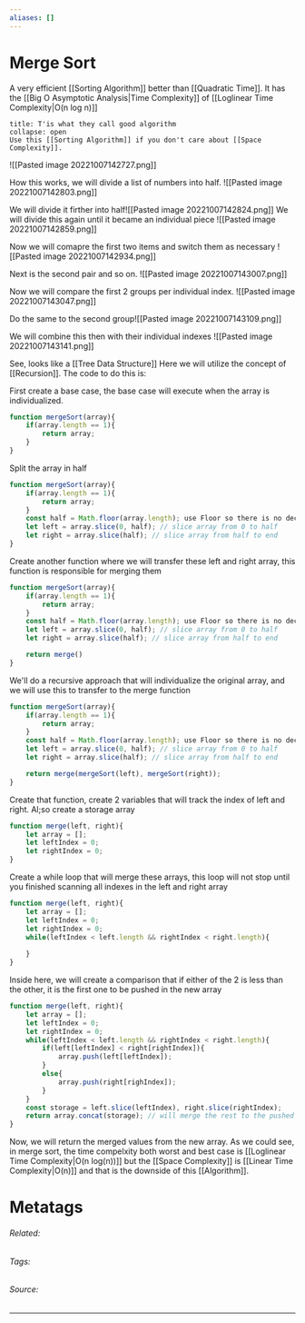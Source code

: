 ```yaml
---
aliases: []
---
```

# Merge Sort
A very efficient [[Sorting Algorithm]] better than [[Quadratic Time]]. It has the [[Big O Asymptotic Analysis|Time Complexity]] of [[Loglinear Time Complexity|O(n log n)]]

```ad-Attention
title: T'is what they call good algorithm
collapse: open
Use this [[Sorting Algorithm]] if you don't care about [[Space Complexity]]. 

```


![[Pasted image 20221007142727.png]]

How this works, we will divide a list of numbers into half. 
![[Pasted image 20221007142803.png]]

We will divide it firther into half![[Pasted image 20221007142824.png]]
We will divide this again until it became an individual piece
![[Pasted image 20221007142859.png]]

Now we will comapre the first two items and switch them as necessary
![[Pasted image 20221007142934.png]]

Next is the second pair and so on. ![[Pasted image 20221007143007.png]]

Now we will compare the first 2 groups per individual index. 
![[Pasted image 20221007143047.png]]

Do the same to the second group![[Pasted image 20221007143109.png]]

We will combine this then with their individual indexes
![[Pasted image 20221007143141.png]]

See, looks like a [[Tree Data Structure]]
Here we will utilize the concept of [[Recursion]]. The code to do this is:

First create a base case, the base case will execute when the array is individualized. 
```js
function mergeSort(array){
	if(array.length == 1){
		return array;
	}
}
```

Split the array in half
```js
function mergeSort(array){
	if(array.length == 1){
		return array;
	}
	const half = Math.floor(array.length); use Floor so there is no decimal
	let left = array.slice(0, half); // slice array from 0 to half
	let right = array.slice(half); // slice array from half to end
}
```

Create another function where we will transfer these left and right array, this function is responsible for merging them
```js
function mergeSort(array){
	if(array.length == 1){
		return array;
	}
	const half = Math.floor(array.length); use Floor so there is no decimal
	let left = array.slice(0, half); // slice array from 0 to half
	let right = array.slice(half); // slice array from half to end

	return merge()
}
```

We'll do a recursive approach that will individualize the original array, and we will use this to transfer to the merge function
```js
function mergeSort(array){
	if(array.length == 1){
		return array;
	}
	const half = Math.floor(array.length); use Floor so there is no decimal
	let left = array.slice(0, half); // slice array from 0 to half
	let right = array.slice(half); // slice array from half to end

	return merge(mergeSort(left), mergeSort(right));
}
```

Create that function, create 2 variables that will track the index of left and right. Al;so create a storage array
```js
function merge(left, right){
	let array = [];
	let leftIndex = 0;
	let rightIndex = 0;
}
```

Create a while loop that will merge these arrays, this loop will not stop until you finished scanning all indexes in the left and right array
```js
function merge(left, right){
	let array = [];
	let leftIndex = 0;
	let rightIndex = 0;
	while(leftIndex < left.length && rightIndex < right.length){
	
	}
}
```

Inside here, we will create a comparison that if either of the 2 is less than the other, it is the first one to be pushed in the new array
```js
function merge(left, right){
	let array = [];
	let leftIndex = 0;
	let rightIndex = 0;
	while(leftIndex < left.length && rightIndex < right.length){
		if(left[leftIndex] < right[rightIndex]){
			array.push(left[leftIndex]);
		}
		else{
			array.push(right[righIndex]);
		}
	}
	const storage = left.slice(leftIndex), right.slice(rightIndex);
	return array.concat(storage); // will merge the rest to the pushed array;
}
```

Now, we will return the merged values from the new array. As we could see, in merge sort, the time compelxity both worst and best case is [[Loglinear Time Complexity|O(n log(n))]] but the [[Space Complexity]] is [[Linear  Time Complexity|O(n)]] and that is the downside of this [[Algorithm]]. 

# Metatags
###### Related: 
###### Tags: 
###### Source: 

---